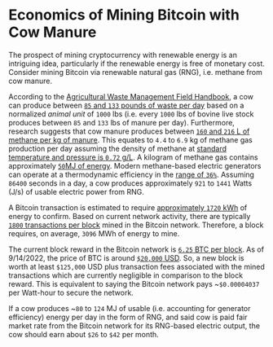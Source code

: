 # Economics of Mining Bitcoin with Cow Manure

The prospect of mining cryptocurrency with renewable energy is an intriguing  idea, particularly if the renewable energy is free of monetary cost. 
Consider mining Bitcoin via renewable natural gas (RNG), i.e. methane from cow manure. 

According to the [Agricultural Waste Management Field Handbook](https://directives.sc.egov.usda.gov/viewerFS.aspx?hid=21430), a cow can produce between
[`85` and `133` pounds of waste per day](https://directives.sc.egov.usda.gov/OpenNonWebContent.aspx?content=31475.wba) based on a normalized *animal unit* of `1000` lbs (i.e. every `1000` lbs of bovine live stock produces between `85` and `133` lbs of manure per day). Furthermore, research suggests that cow manure 
produces between [`160` and `216` L of methane per kg of manure](https://www.researchgate.net/publication/324976649_Biogas_Production_from_Different_Types_of_Cow_Manure#:~:text=The%20methane%20yield%20was%20found,%2Fkg%20VS). This equates to `4.4` to `6.9` kg of methane gas production per day assuming the density of methane at [standard temperature and pressure is `0.72` g/L](https://www.engineeringtoolbox.com/methane-d_1420.html). A kilogram of methane gas contains approximately
[`50`MJ of energy](https://world-nuclear.org/information-library/facts-and-figures/heat-values-of-various-fuels.aspx). Modern methane-based electric generators
can operate at a thermodynamic  efficiency in the [range of `36%`](https://www.yanmar.com/global/about/technology/technical_review/2016/0727_1.html#:~:text=The%20BP%2DG%20power%20generation,23.3MJ%2FNm3). Assuming `86400` seconds in a day, a cow produces approximately `921` to `1441` Watts (J/s) of usable
electric power from RNG. 

A Bitcoin transaction is estimated to require [approximately `1720` kWh](https://www.coindesk.com/business/2021/08/18/how-much-energy-does-bitcoin-use/) of energy to confirm. Based on current network activity, there are typically [`1800` transactions per block](https://www.blockchain.com/charts/n-transactions-per-block) mined in the Bitcoin network.  Therefore, a block requires, on average, `3096` MWh of energy to mine. 

The current block reward in the Bitcoin network is [`6.25` BTC per block](https://www.investopedia.com/bitcoin-halving-4843769#:~:text=As%20of%202022%2C%20Bitcoin%20miners,the%20block%20reward%20approaches%20zero.). As of 9/14/2022, the price of BTC is around
[`$20,000` USD](https://www.coindesk.com/price/bitcoin/). So, a new block is worth at least `$125,000` USD plus transaction fees associated with the 
mined transactions which are currently negligible in comparison to the block reward. This is equivalent to saying the Bitcoin network
pays ~`$0.00004037` per Watt-hour to secure the network. 

If a cow produces ~`80` to `124` MJ of usable (i.e. accounting for generator efficiency) energy per day in the form of RNG, and said cow is paid fair market rate from the Bitcoin network for its RNG-based electric output, the cow should earn about `$26` to
`$42` per month. 